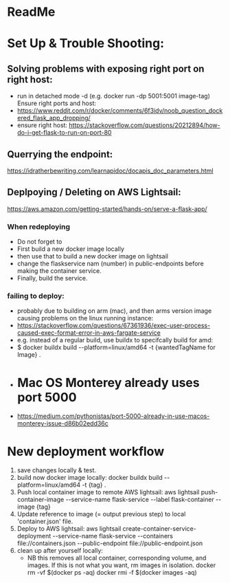 # ReadMe

# Set Up & Trouble Shooting:
## Solving problems with exposing right port on right host:
* run in detached mode -d (e.g. docker run -dp 5001:5001 image-tag)
Ensure right ports and host:
* https://www.reddit.com/r/docker/comments/6f3idv/noob_question_dockered_flask_app_dropping/
* ensure right host: https://stackoverflow.com/questions/20212894/how-do-i-get-flask-to-run-on-port-80


## Querrying the endpoint:
https://idratherbewriting.com/learnapidoc/docapis_doc_parameters.html


## Deplpoying / Deleting on AWS Lightsail:
https://aws.amazon.com/getting-started/hands-on/serve-a-flask-app/

### When redeploying
* Do not forget to
* First build a new docker image locally
* then use that to build a new docker image on lightsail
* change the flaskservice nam (number) in public-endpoints before making the container service.
* Finally, build the service.


### failing to deploy:
* probably due to building on arm (mac), and then arms version image causing problems on the linux running instance:
* https://stackoverflow.com/questions/67361936/exec-user-process-caused-exec-format-error-in-aws-fargate-service
* e.g. instead of a regular build, use buildx to specifcally build for amd:
* $ docker buildx build --platform=linux/amd64 -t {wantedTagName for Image} .
* # Mac OS Monterey already uses port 5000
* https://medium.com/pythonistas/port-5000-already-in-use-macos-monterey-issue-d86b02edd36c



# New deployment workflow
1. save changes locally & test.
2. build now docker image locally:
docker buildx build --platform=linux/amd64 -t {tag} .
3. Push local container image to remote AWS lightsail:
aws lightsail push-container-image --service-name flask-service --label flask-container --image {tag}
4. Update reference to image (= output previous step) to local 'container.json' file.
5. Deploy to AWS lightsail:
aws lightsail create-container-service-deployment --service-name flask-service --containers file://containers.json --public-endpoint file://public-endpoint.json
1. clean up after yourself locally:
   * NB this removes all local container, corresponding volume, and images. If this is  not what you want, rm images in isolation.
docker rm -vf $(docker ps -aq)
docker rmi -f $(docker images -aq)

   
